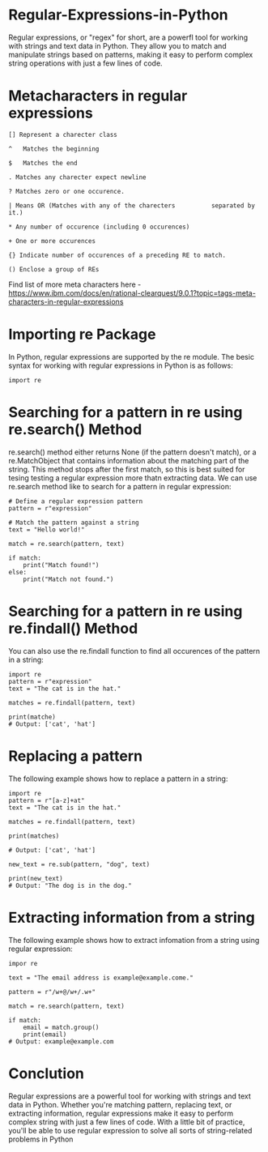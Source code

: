 # Regular-Expressions-in-Python
Regular expressions, or "regex" for short, are a powerfl tool for working with strings and text data in Python. They allow you to match and manipulate strings based on patterns, making it easy to perform complex string operations with just a few lines of code.

# Metacharacters in regular expressions
    [] Represent a charecter class

    ^   Matches the beginning

    $   Matches the end

    . Matches any charecter expect newline

    ? Matches zero or one occurence.

    | Means OR (Matches with any of the charecters          separated by it.)

    * Any number of occurence (including 0 occurences)

    + One or more occurences

    {} Indicate number of occurences of a preceding RE to match.

    () Enclose a group of REs

Find list of more meta characters here - https://www.ibm.com/docs/en/rational-clearquest/9.0.1?topic=tags-meta-characters-in-regular-expressions

# Importing re Package
In Python, regular expressions are supported by the re module. The besic syntax for working with regular expressions in Python is as follows:

    import re

# Searching for a pattern in re using re.search() Method
re.search() method either returns None (if the pattern doesn't match), or a re.MatchObject that contains information about the matching part of the string. This method stops after the first match, so this is best suited for tesing testing a regular expression more thatn extracting data. We can use re.search method like to search for a pattern in regular expression:

    # Define a regular expression pattern
    pattern = r"expression"

    # Match the pattern against a string
    text = "Hello world!"

    match = re.search(pattern, text)

    if match:
        print("Match found!")
    else:
        print("Match not found.")    


# Searching for a pattern in re using re.findall() Method
You can also use the re.findall function to find all occurences of the pattern in a string:

    import re
    pattern = r"expression"
    text = "The cat is in the hat."

    matches = re.findall(pattern, text)

    print(matche)
    # Output: ['cat', 'hat']

# Replacing a pattern
The following example shows how to replace a pattern in a string:

    import re
    pattern = r"[a-z]+at"
    text = "The cat is in the hat."

    matches = re.findall(pattern, text)

    print(matches)

    # Output: ['cat', 'hat']

    new_text = re.sub(pattern, "dog", text)

    print(new_text)
    # Output: "The dog is in the dog."

# Extracting information from a string
The following example shows how to extract infomation from a string using regular expression:

    impor re

    text = "The email address is example@example.come."

    pattern = r"/w+@/w+/.w+"

    match = re.search(pattern, text)

    if match:
        email = match.group()
        print(email)
    # Output: example@example.com    

# Conclution
Regular expressions are a powerful tool for working with strings and text data in Python. Whether you're matching pattern, replacing text, or extracting information, regular expressions make it easy to perform complex string with just a few lines of code. With a little bit of practice, you'll be able to use regular expression to solve all sorts of string-related problems in Python    